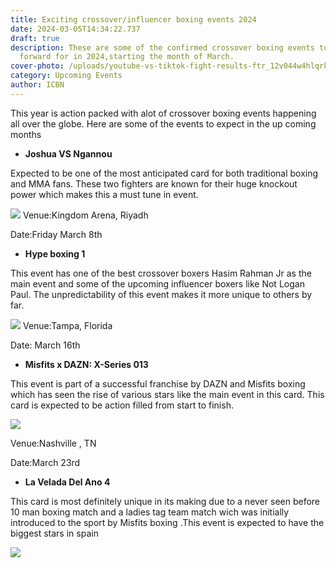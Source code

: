 ```yaml
---
title: Exciting crossover/influencer boxing events 2024
date: 2024-03-05T14:34:22.737
draft: true
description: These are some of the confirmed crossover boxing events to look
  forward for in 2024,starting the month of March.
cover-photo: /uploads/youtube-vs-tiktok-fight-results-ftr_12v044w4hlqrk1aph8mq1sgjxc-png.webp
category: Upcoming Events
author: ICBN
---
```

This year is action packed with alot of crossover boxing events happening all over the globe. Here are some of the events to expect in the up coming months

- **Joshua VS Ngannou**

Expected to be one of the most anticipated card for both traditional boxing and MMA fans. These two fighters are known for their huge knockout power which makes this a must tune in event.

![](https://pbs.twimg.com/media/GHXChzEWcAAO_m_?format=jpg&name=small)
Venue:Kingdom Arena, Riyadh

Date:Friday March 8th

- **Hype boxing 1**

This event has one of the best crossover boxers Hasim Rahman Jr as the main event and some of the upcoming influencer boxers like Not Logan Paul. The unpredictability of this event makes it more unique to others by far.

![](https://pbs.twimg.com/media/GH3f-08X0AAUw6X?format=jpg&name=small)
Venue:Tampa, Florida

Date: March 16th

- **Misfits x DAZN: X-Series 013**

This event is part of a successful franchise by DAZN and Misfits boxing which has seen the rise of various stars like the main event in this card. This card is expected to be action filled from start to finish.

![](https://pbs.twimg.com/media/GHhJLk5aYAAWdgS?format=jpg&name=small)

Venue:Nashville , TN

Date:March 23rd

- **La Velada Del Ano 4**

This card is most definitely unique in its making due to a never seen before 10 man boxing match and a ladies tag team match wich was initially introduced to the sport by Misfits boxing .This event is expected to have the biggest stars in spain

![](https://pbs.twimg.com/media/GH25KKvXoAAhKgi?format=jpg&name=small)
